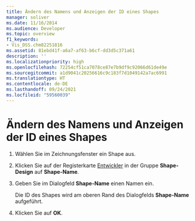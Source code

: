 ```yaml
---
title: Ändern des Namens und Anzeigen der ID eines Shapes
manager: soliver
ms.date: 11/16/2014
ms.audience: Developer
ms.topic: overview
f1_keywords:
- Vis_DSS.chm82251816
ms.assetid: 81ebd41f-a6a7-af63-b6cf-dd3d5c371a61
description: ''
ms.localizationpriority: high
ms.openlocfilehash: 72254cf51ca7078ce87e7b9df9c92066d61de49e
ms.sourcegitcommit: a1d9041c20256616c9c183f7d1049142a7ac6991
ms.translationtype: HT
ms.contentlocale: de-DE
ms.lasthandoff: 09/24/2021
ms.locfileid: "59560039"
---
```

# <a name="change-the-name-and-view-the-id-of-a-shape"></a>Ändern des Namens und Anzeigen der ID eines Shapes

1. Wählen Sie im Zeichnungsfenster ein Shape aus.
    
2. Klicken Sie auf der Registerkarte [Entwickler](run-in-developer-mode-display-the-developer-tab.md) in der Gruppe **Shape-Design** auf **Shape-Name**.
    
3. Geben Sie im Dialogfeld **Shape-Name** einen Namen ein. 
    
    Die ID des Shapes wird am oberen Rand des Dialogfelds **Shape-Name** aufgeführt. 
    
4. Klicken Sie auf **OK**.
    

